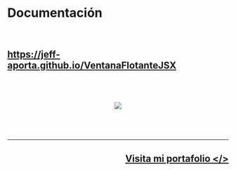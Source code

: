 <h1>
    Documentación
</h1>
<br/>
<h2>
    <a 
        href="https://jeff-aporta.github.io/VentanaFlotanteJSX" 
        target="_blank"
    >
        https://jeff-aporta.github.io/VentanaFlotanteJSX
        <br/>
        <br/>
        <br/>
        <p align="center">
            <img 
                src="https://jeff-aporta.github.io/VentanaFlotanteJSX/src/img/logo.png" 
            />
        </p>
    </a>
</h2>
<br/><br/><hr>
<h2 align="right">
    <a 
        href="https://jeff-aporta.github.io/portafolio" 
        target="_blank"
    >
        Visita mi portafolio &lt;/&gt;
    </a>
    <br><br>
</h2>